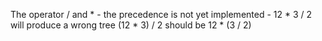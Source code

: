 The operator / and *
	- the precedence is not yet implemented
	- 12 * 3 / 2 will produce a wrong tree (12 * 3) / 2
		should be 12 * (3 / 2)
